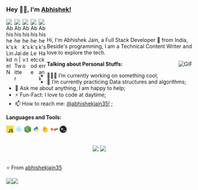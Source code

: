 ### Hey 👋🏽, I'm [Abhishek!](https://abhishekdev.tech) 

<a href="https://www.linkedin.com/in/abhishekjain35/">
  <img align="left" alt="Abhishek's LinkdeIN" width="22px" src="https://cdn.jsdelivr.net/npm/simple-icons@v3/icons/linkedin.svg" />
</a>
<a href="https://twitter.com/Abhishek_Jain35">
  <img align="left" alt="Abhishek Jain | Twitter" width="22px" src="https://cdn.jsdelivr.net/npm/simple-icons@v3/icons/twitter.svg" />
</a>
<a href="https://dev.to/abhishekjain35">
  <img align="left" alt="Abhishek's dev.to" width="22px" src="https://cdn.jsdelivr.net/npm/simple-icons@3.3.0/icons/dev-dot-to.svg" />
</a>
<a href="https://leetcode.com/abhishekjai35/">
  <img align="left" alt="Abhishek's Leetcode" width="22px" src="https://cdn.jsdelivr.net/npm/simple-icons@v3/icons/leetcode.svg" />
</a>
<a href="https://www.hackerrank.com/abhishekjai35?hr_r=1">
  <img align="left" alt="Abhishek's Hackerrank" width="22px" src="https://cdn.jsdelivr.net/npm/simple-icons@3.13.0/icons/hackerrank.svg" />
</a>
<br />
<br />

Hi, I'm Abhishek Jain, a Full Stack Developer 🚀 from India, Beside's programming, I am a Technical Content Writer and love to explore the tech.

  <img align="right" alt="GIF" src="https://media.giphy.com/media/836HiJc7pgzy8iNXCn/giphy.gif" />
  
**Talking about Personal Stuffs:**

- 👨🏽‍💻 I’m currently working on something cool;
- 🌱 I’m currently practicing Data structures and algorithms;
- 💬 Ask me about anything, I am happy to help;
- ⚡️ Fun-Fact: I love to code at daytime;
- 📫 How to reach me: [@abhishekjain35!](https://www.linkedin.com/in/abhishekjain35/) ;

**Languages and Tools:**  

<code><img height="20" src="https://raw.githubusercontent.com/github/explore/80688e429a7d4ef2fca1e82350fe8e3517d3494d/topics/javascript/javascript.png"></code>
<code><img height="20" src="https://raw.githubusercontent.com/github/explore/80688e429a7d4ef2fca1e82350fe8e3517d3494d/topics/react/react.png"></code>
<code><img height="20" src="https://raw.githubusercontent.com/github/explore/80688e429a7d4ef2fca1e82350fe8e3517d3494d/topics/nodejs/nodejs.png"></code>
<code><img height="20" src="https://raw.githubusercontent.com/github/explore/80688e429a7d4ef2fca1e82350fe8e3517d3494d/topics/python/python.png"></code>
<code><img height="20" src="https://raw.githubusercontent.com/github/explore/80688e429a7d4ef2fca1e82350fe8e3517d3494d/topics/firebase/firebase.png"></code>
<code><img height="20" src="https://raw.githubusercontent.com/github/explore/80688e429a7d4ef2fca1e82350fe8e3517d3494d/topics/git/git.png"></code>
<code><img height="20" src="https://raw.githubusercontent.com/github/explore/80688e429a7d4ef2fca1e82350fe8e3517d3494d/topics/terminal/terminal.png"></code>

<br>

<div align="center">
  <img width="48%" src="https://github-readme-stats.vercel.app/api?username=abhishekjain35&theme=nightowl&show_icons=true" />
  <img width="48%" src="https://github-readme-streak-stats.herokuapp.com/?user=abhishekjain35&theme=nightowl&show_icons=true" />
</div>

<br>

⭐️ From [abhishekjain35](https://github.com/abhishekjain35)

<a href="https://github.com/abhishekjain35/portfolio-pwa">
  <img align="left" src="https://github-readme-stats.vercel.app/api/pin/?username=abhishekjain35&repo=portfolio-pwa&theme=radical" />
</a>

<a href="https://github.com/abhishekjain35/Mini-house-client">
  <img align="left" src="https://github-readme-stats.vercel.app/api/pin/?username=abhishekjain35&repo=Mini-house-client&theme=radical" />
</a>
